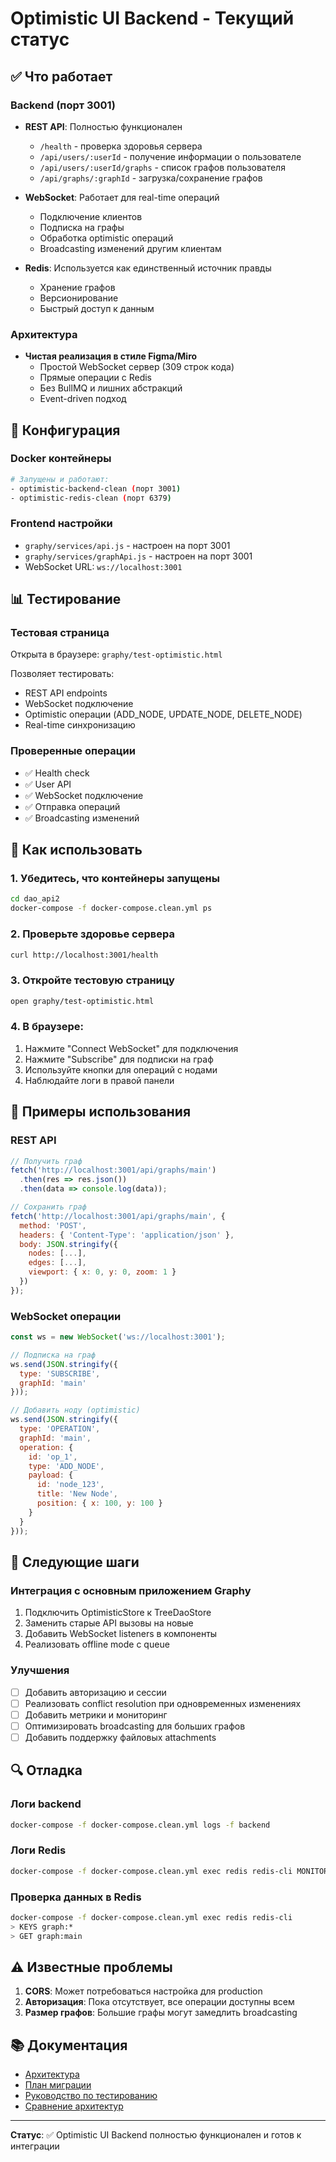 # Optimistic UI Backend - Текущий статус

## ✅ Что работает

### Backend (порт 3001)
- **REST API**: Полностью функционален
  - `/health` - проверка здоровья сервера
  - `/api/users/:userId` - получение информации о пользователе
  - `/api/users/:userId/graphs` - список графов пользователя
  - `/api/graphs/:graphId` - загрузка/сохранение графов
  
- **WebSocket**: Работает для real-time операций
  - Подключение клиентов
  - Подписка на графы
  - Обработка optimistic операций
  - Broadcasting изменений другим клиентам

- **Redis**: Используется как единственный источник правды
  - Хранение графов
  - Версионирование
  - Быстрый доступ к данным

### Архитектура
- **Чистая реализация в стиле Figma/Miro**
  - Простой WebSocket сервер (309 строк кода)
  - Прямые операции с Redis
  - Без BullMQ и лишних абстракций
  - Event-driven подход

## 🔧 Конфигурация

### Docker контейнеры
```bash
# Запущены и работают:
- optimistic-backend-clean (порт 3001)
- optimistic-redis-clean (порт 6379)
```

### Frontend настройки
- `graphy/services/api.js` - настроен на порт 3001
- `graphy/services/graphApi.js` - настроен на порт 3001
- WebSocket URL: `ws://localhost:3001`

## 📊 Тестирование

### Тестовая страница
Открыта в браузере: `graphy/test-optimistic.html`

Позволяет тестировать:
- REST API endpoints
- WebSocket подключение
- Optimistic операции (ADD_NODE, UPDATE_NODE, DELETE_NODE)
- Real-time синхронизацию

### Проверенные операции
- ✅ Health check
- ✅ User API 
- ✅ WebSocket подключение
- ✅ Отправка операций
- ✅ Broadcasting изменений

## 🚀 Как использовать

### 1. Убедитесь, что контейнеры запущены
```bash
cd dao_api2
docker-compose -f docker-compose.clean.yml ps
```

### 2. Проверьте здоровье сервера
```bash
curl http://localhost:3001/health
```

### 3. Откройте тестовую страницу
```bash
open graphy/test-optimistic.html
```

### 4. В браузере:
1. Нажмите "Connect WebSocket" для подключения
2. Нажмите "Subscribe" для подписки на граф
3. Используйте кнопки для операций с нодами
4. Наблюдайте логи в правой панели

## 📝 Примеры использования

### REST API
```javascript
// Получить граф
fetch('http://localhost:3001/api/graphs/main')
  .then(res => res.json())
  .then(data => console.log(data));

// Сохранить граф
fetch('http://localhost:3001/api/graphs/main', {
  method: 'POST',
  headers: { 'Content-Type': 'application/json' },
  body: JSON.stringify({
    nodes: [...],
    edges: [...],
    viewport: { x: 0, y: 0, zoom: 1 }
  })
});
```

### WebSocket операции
```javascript
const ws = new WebSocket('ws://localhost:3001');

// Подписка на граф
ws.send(JSON.stringify({
  type: 'SUBSCRIBE',
  graphId: 'main'
}));

// Добавить ноду (optimistic)
ws.send(JSON.stringify({
  type: 'OPERATION',
  graphId: 'main',
  operation: {
    id: 'op_1',
    type: 'ADD_NODE',
    payload: {
      id: 'node_123',
      title: 'New Node',
      position: { x: 100, y: 100 }
    }
  }
}));
```

## 🎯 Следующие шаги

### Интеграция с основным приложением Graphy
1. Подключить OptimisticStore к TreeDaoStore
2. Заменить старые API вызовы на новые
3. Добавить WebSocket listeners в компоненты
4. Реализовать offline mode с queue

### Улучшения
- [ ] Добавить авторизацию и сессии
- [ ] Реализовать conflict resolution при одновременных изменениях
- [ ] Добавить метрики и мониторинг
- [ ] Оптимизировать broadcasting для больших графов
- [ ] Добавить поддержку файловых attachments

## 🔍 Отладка

### Логи backend
```bash
docker-compose -f docker-compose.clean.yml logs -f backend
```

### Логи Redis
```bash
docker-compose -f docker-compose.clean.yml exec redis redis-cli MONITOR
```

### Проверка данных в Redis
```bash
docker-compose -f docker-compose.clean.yml exec redis redis-cli
> KEYS graph:*
> GET graph:main
```

## ⚠️ Известные проблемы

1. **CORS**: Может потребоваться настройка для production
2. **Авторизация**: Пока отсутствует, все операции доступны всем
3. **Размер графов**: Большие графы могут замедлить broadcasting

## 📚 Документация

- [Архитектура](./SIMPLE_ARCHITECTURE.md)
- [План миграции](./CLEAN_MIGRATION_ROADMAP.md)
- [Руководство по тестированию](./CLEAN_TESTING_GUIDE.md)
- [Сравнение архитектур](./ARCHITECTURE_COMPARISON.md)

---

**Статус**: ✅ Optimistic UI Backend полностью функционален и готов к интеграции